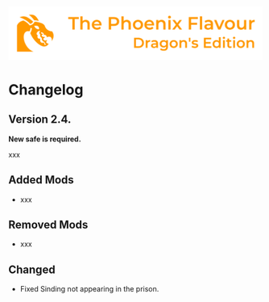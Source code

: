 ![image](images/Banner.webp)

# Changelog

## Version 2.4.

**New safe is required.**

xxx

## Added Mods

* xxx

## Removed Mods

* xxx

## Changed

* Fixed Sinding not appearing in the prison.
